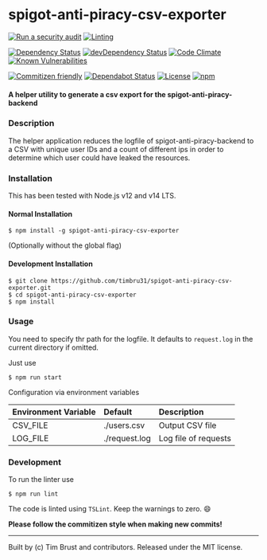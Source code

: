 # spigot-anti-piracy-csv-exporter

[![Run a security audit](https://github.com/timbru31/spigot-anti-piracy-csv-exporter/workflows/Run%20a%20security%20audit/badge.svg)](https://github.com/timbru31/spigot-anti-piracy-csv-exporter/actions?query=workflow%3A%22Run+a+security+audit%22)
[![Linting](https://github.com/timbru31/spigot-anti-piracy-csv-exporter/workflows/Linting/badge.svg)](https://github.com/timbru31/spigot-anti-piracy-csv-exporter/actions?query=workflow%3ALinting)

[![Dependency Status](https://david-dm.org/timbru31/spigot-anti-piracy-csv-exporter.svg)](https://david-dm.org/timbru31/spigot-anti-piracy-csv-exporter)
[![devDependency Status](https://david-dm.org/timbru31/spigot-anti-piracy-csv-exporter/dev-status.svg)](https://david-dm.org/timbru31/spigot-anti-piracy-csv-exporter#info=devDependencies)
[![Code Climate](https://codeclimate.com/github/timbru31/spigot-anti-piracy-csv-exporter/badges/gpa.svg)](https://codeclimate.com/github/timbru31/spigot-anti-piracy-csv-exporter)
[![Known Vulnerabilities](https://snyk.io/test/github/timbru31/spigot-anti-piracy-csv-exporter/badge.svg)](https://snyk.io/test/github/timbru31/spigot-anti-piracy-csv-exporter)

[![Commitizen friendly](https://img.shields.io/badge/commitizen-friendly-brightgreen.svg)](https://commitizen.github.io/cz-cli/)
[![Dependabot Status](https://api.dependabot.com/badges/status?host=github&repo=timbru31/spigot-anti-piracy-csv-exporter)](https://dependabot.com)
[![License](https://img.shields.io/badge/License-MIT-blue.svg)](LICENSE)
[![npm](https://img.shields.io/npm/v/spigot-anti-piracy-csv-exporter.svg)](https://www.npmjs.com/package/spigot-anti-piracy-csv-exporter)

#### A helper utility to generate a csv export for the spigot-anti-piracy-backend

### Description

The helper application reduces the logfile of spigot-anti-piracy-backend to a CSV with unique user IDs and a count of different ips in order to determine which user could have leaked the resources.

### Installation

This has been tested with Node.js v12 and v14 LTS.

#### Normal Installation

```shell
$ npm install -g spigot-anti-piracy-csv-exporter
```

(Optionally without the global flag)

#### Development Installation

```shell
$ git clone https://github.com/timbru31/spigot-anti-piracy-csv-exporter.git
$ cd spigot-anti-piracy-csv-exporter
$ npm install
```

### Usage

You need to specify thr path for the logfile. It defaults to `request.log` in the current directory if omitted.

Just use

```shell
$ npm run start
```

Configuration via environment variables

| Environment Variable | Default       | Description          |
| :------------------- | :------------ | :------------------- |
| CSV_FILE             | ./users.csv   | Output CSV file      |
| LOG_FILE             | ./request.log | Log file of requests |

### Development

To run the linter use

```shell
$ npm run lint
```

The code is linted using `TSLint`.
Keep the warnings to zero. :smile:

**Please follow the commitizen style when making new commits!**

---

Built by (c) Tim Brust and contributors. Released under the MIT license.
